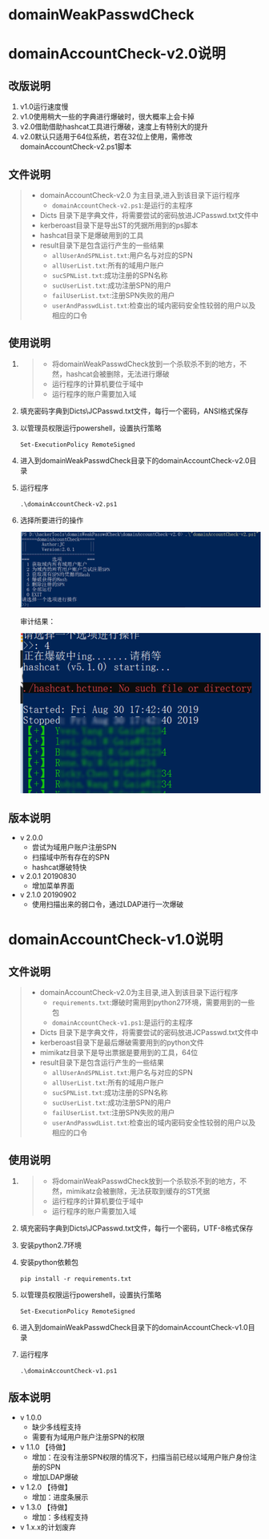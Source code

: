 # domainWeakPasswdCheck

# domainAccountCheck-v2.0说明

## 改版说明

1. v1.0运行速度慢
2. v1.0使用稍大一些的字典进行爆破时，很大概率上会卡掉
3. v2.0借助借助hashcat工具进行爆破，速度上有特别大的提升
4. v2.0默认只适用于64位系统，若在32位上使用，需修改domainAccountCheck-v2.ps1脚本

## 文件说明

> - domainAccountCheck-v2.0 为主目录,进入到该目录下运行程序
>   - `domainAccountCheck-v2.ps1`:是运行的主程序
> - Dicts 目录下是字典文件，将需要尝试的密码放进JCPasswd.txt文件中
> - kerberoast目录下是导出ST的凭据所用到的ps脚本
> - hashcat目录下是爆破用到的工具
> - result目录下是包含运行产生的一些结果
>   - `allUserAndSPNList.txt`:用户名与对应的SPN
>   - `allUserList.txt`:所有的域用户账户
>   - `sucSPNList.txt`:成功注册的SPN名称
>   - `sucUserList.txt`:成功注册SPN的用户
>   - `failUserList.txt`:注册SPN失败的用户
>   - `userAndPasswdList.txt`:检查出的域内密码安全性较弱的用户以及相应的口令

## 使用说明

1. > - 将domainWeakPasswdCheck放到一个杀软杀不到的地方，不然，hashcat会被删除，无法进行爆破
   > - 运行程序的计算机要位于域中
   > - 运行程序的账户需要加入域

2. 填充密码字典到Dicts\JCPasswd.txt文件，每行一个密码，ANSI格式保存

3. 以管理员权限运行powershell，设置执行策略

   `Set-ExecutionPolicy RemoteSigned`

4. 进入到domainWeakPasswdCheck目录下的domainAccountCheck-v2.0目录

5. 运行程序

   `.\domainAccountCheck-v2.ps1`
   
6. 选择所要进行的操作

   ![1567157996089](README.assets/1567157996089.png)

   审计结果：

   ![1567158282820](README.assets/1567158282820.png)

## 版本说明

- v 2.0.0
  - 尝试为域用户账户注册SPN
  - 扫描域中所有存在的SPN
  - hashcat爆破特快
- v 2.0.1 20190830
  - 增加菜单界面
- v 2.1.0 20190902
  - 使用扫描出来的弱口令，通过LDAP进行一次爆破

# domainAccountCheck-v1.0说明

## 文件说明



> - domainAccountCheck-v2.0为主目录,进入到该目录下运行程序
>   - `requirements.txt`:爆破时需用到python27环境，需要用到的一些包
>   - `domainAccountCheck-v1.ps1`:是运行的主程序
> - Dicts 目录下是字典文件，将需要尝试的密码放进JCPasswd.txt文件中
> - kerberoast目录下是最后爆破需要用到的python文件
> - mimikatz目录下是导出票据是要用到的工具，64位
> - result目录下是包含运行产生的一些结果
>   - `allUserAndSPNList.txt`:用户名与对应的SPN
>   - `allUserList.txt`:所有的域用户账户
>   - `sucSPNList.txt`:成功注册的SPN名称
>   - `sucUserList.txt`:成功注册SPN的用户
>   - `failUserList.txt`:注册SPN失败的用户
>   - `userAndPasswdList.txt`:检查出的域内密码安全性较弱的用户以及相应的口令

## 使用说明

1. > - 将domainWeakPasswdCheck放到一个杀软杀不到的地方，不然，mimikatz会被删除，无法获取到缓存的ST凭据
   > - 运行程序的计算机要位于域中
   > - 运行程序的账户需要加入域

2. 填充密码字典到Dicts\JCPasswd.txt文件，每行一个密码，UTF-8格式保存

3. 安装python2.7环境

4. 安装python依赖包

   `pip install -r requirements.txt`

5. 以管理员权限运行powershell，设置执行策略

   `Set-ExecutionPolicy RemoteSigned`

6. 进入到domainWeakPasswdCheck目录下的domainAccountCheck-v1.0目录

7. 运行程序

   `.\domainAccountCheck-v1.ps1`

## 版本说明

- v 1.0.0
  - 缺少多线程支持
  - 需要有为域用户账户注册SPN的权限
- v 1.1.0 【待做】
  - 增加：在没有注册SPN权限的情况下，扫描当前已经以域用户账户身份注册的SPN
  - 增加LDAP爆破
- v 1.2.0 【待做】
  - 增加：进度条展示
- v 1.3.0 【待做】
  - 增加：多线程支持
- v 1.x.x的计划废弃